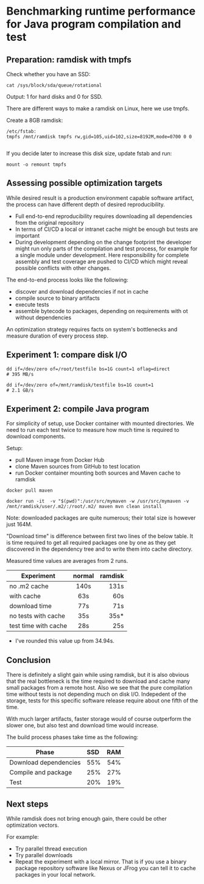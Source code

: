 # Benchmarking runtime performance for Java program compilation and test

## Preparation: ramdisk with tmpfs

Check whether you have an SSD:
```
cat /sys/block/sda/queue/rotational
```
Output: 1 for hard disks and 0 for SSD.

There are different ways to make a ramdisk on Linux, here we use tmpfs.

Create a 8GB ramdisk:

```
/etc/fstab:
tmpfs /mnt/ramdisk tmpfs rw,gid=105,uid=102,size=8192M,mode=0700 0 0


```

If you decide later to increase this disk size, update fstab and run:

```
mount -o remount tmpfs
```

## Assessing possible optimization targets

While desired result is a production environment capable software artifact, the process can have different depth of desired reproducibility.
* Full end-to-end reproducibility requires downloading all dependencies from the original repository
* In terms of CI/CD a local or intranet cache might be enough but tests are important
* During development depending on the change footprint the developer might run only parts of the compilation and test process, for example for a single module under development. Here responsibility for complete assembly and test coverage are pushed to CI/CD which might reveal possible conflicts with other changes. 

The end-to-end process looks like the following:
* discover and download dependencies if not in cache
* compile source to binary artifacts
* execute tests
* assemble bytecode to packages, depending on requirements with ot without dependencies

An optimization strategy requires facts on system's bottlenecks and measure duration of every process step.


## Experiment 1: compare disk I/O
```
dd if=/dev/zero of=/root/testfile bs=1G count=1 oflag=direct
# 395 MB/s

dd if=/dev/zero of=/mnt/ramdisk/testfile bs=1G count=1 
# 2.1 GB/s
```


## Experiment 2: compile Java program

For simplicity of setup, use Docker container with mounted directories. 
We need to run each test twice to measure how much time is required to download components.

Setup:
- pull Maven image from Docker Hub
- clone Maven sources from GitHub to test location
- run Docker container mounting both sources and Maven cache to ramdisk

```
docker pull maven

docker run -it  -v "$(pwd)":/usr/src/mymaven -w /usr/src/mymaven -v /mnt/ramdisk/user/.m2/:/root/.m2/ maven mvn clean install

```
Note: downloaded packages are quite numerous; their total size is however just 164M.

"Download time" is difference between first two lines of the below table. 
It is time required to get all required packages one by one as they get discovered in the dependency tree and 
to write them into cache directory.

Measured time values are averages from 2 runs.


| Experiment           |    normal   |  ramdisk | 
|----------------------|:-----------:|---------:|
| no .m2 cache         |     140s    |    131s  |      
| with cache           |      63s    |     60s  |
| download time        |      77s    |     71s  |
| no tests with cache  |      35s    |     35s*  |
| test time with cache |      28s    |     25s  |

* I've rounded this value up from 34.94s.

## Conclusion

There is definitely a slight gain while using ramdisk, but it is also obvious that the real bottleneck is the time
required to download and cache many small packages from a remote host. Also we see that the pure compilation time without tests is not depending much on disk I/O. Indepedent of the storage, tests for this specific software release require about one fifth of the time.

With much larger artifacts, faster storage would of course outperform the slower one, but also test and download time would increase.

The build process phases take time as the following:

| Phase                 | SSD       |   RAM   |
|-----------------------|:----------|--------:|
| Download dependencies |    55%    |   54%   | 
| Compile and package   |    25%    |   27%   |
| Test                  |    20%    |   19%   |


## Next steps

While ramdisk does not bring enough gain, there could be other optimization vectors.

For example: 

* Try parallel thread execution
* Try parallel downloads
* Repeat the experiment with a local mirror. That is if you use a binary package repository software like Nexus or JFrog you
can tell it to cache packages in your local network.





